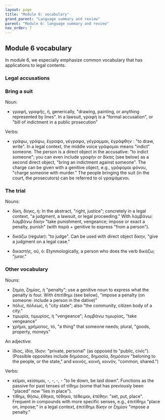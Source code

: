 ```yaml
---
layout: page
title: "Module 6: vocabulary"
grand_parent: "Language summary and review"
parent: "Module 6: language summary and review"
nav_order: 7
---
```



## Module 6 vocabulary



In module 6, we especially emphasize common vocabulary that has applications to legal contents.

### Legal accusations



### Bring a suit

Noun:


- γραφή, γραφῆς, ἡ, generically, "drawing, painting, or anything represented by lines". In a lawsuit, γραφή is a "formal accusation", or "bill of indictment in a public prosecution"

Verbs:

- γράφω, γράψω, ἔγραψα, γέγραφα, γέγραμμαι, ἐγράφθην : "to draw, write".  In a legal context, the middle voice γράφομαι means "indict" someone.  The person is a direct object in the accusative: "to indict someone"; you can even include γραφὴν or δίκας  (see below) as a second direct object, "bring an indictment against someone".  The charge can be given with a genitive object, e.g., γράφομαι φόνου, "charge someone with murder."  The people bringing the suit (in the court, the prosecutors) can be referred to οἱ γραψάμενοι.




### The trial

Nouns:

- δίκη, δίηκς, ἡ: In the abstract, "right, justice"; concretely in a legal context, "a judgment, a lawsuit, or legal proceeding." With λαμβάνω: λαμβάνω δίκην "take punishment, vengeance; impose or exact a penalty, punish" (with παρά + genitive to express "from a person").

- δικάζω (regular): "to judge".  Can be used with direct object δίκην, "give a judgment on a legal case."

- δικαστής, οῦ, ὁ: Etynmologically, a person who does the verb δικάζω; "juror."




### Other vocabulary




Nouns:


- ζημία, ζημίας, ἡ "penalty"; use a genitive noun to express what the penalty is four.  With ἐπιτίθημι (see below), "impose a penalty (on someone: include a person in the dative)" 
- πόλις, πόλεως, ἡ  "city state"; also "the community, citizen body of a city."
- τιμωρία, τιμωρίας, ἡ "vengeance"; λαμβάνω τιμωρίας, "take vengeance"
- χρῆμα, χρήματος, τό, "a thing" that someone needs; plural, "goods, property, moneys"


An adjective:

- ἴδιος, ἰδία, ἴδιον: "private, personal" (as opposed to "public, civic").  (Possible opposites include  δημόσιος, δημοσία, δημόσιον "beloning to the people, or the state," and  κοινός, κοινή, κοινόν, "common, shared.")


Verbs:

- κεῖμαι, κείσομαι, -, -, -, - "to lie down, be laid down".  Functions as the passive for past tenses of τίθημι (some that has previously been "placed" now "lies in place").
- τίθημι, θήσω, ἔθηκα, τέθηκα, τέθειμαι,  ἐτέθην: "set, put, place". Frequent in compounds with more specific senses, e.g., ἐπιτίθημι "place on, impose;"  in a legal context, ἐπιτίθημι δίκην or ζημίαν "impose a penalty."








